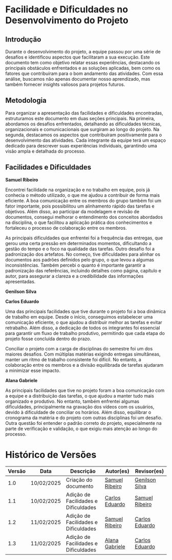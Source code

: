 # Facilidade e Dificuldades no Desenvolvimento do Projeto

## Introdução

Durante o desenvolvimento do projeto, a equipe passou por uma série de desafios e identificou aspectos que facilitaram a sua execução. Este documento tem como objetivo relatar essas experiências, destacando os principais obstáculos enfrentados e as soluções aplicadas, bem como os fatores que contribuíram para o bom andamento das atividades. Com essa análise, buscamos não apenas documentar nosso aprendizado, mas também fornecer insights valiosos para projetos futuros.

## Metodologia

Para organizar a apresentação das facilidades e dificuldades encontradas, estruturamos este documento em duas seções principais. Na primeira, abordamos os desafios enfrentados, detalhando as dificuldades técnicas, organizacionais e comunicacionais que surgiram ao longo do projeto. Na segunda, destacamos os aspectos que contribuíram positivamente para o desenvolvimento das atividades. Cada integrante da equipe terá um espaço dedicado para descrever suas experiências individuais, garantindo uma visão ampla e detalhada do processo.

## Facilidades e Dificuldades

**Samuel Ribeiro**

Encontrei facilidade na organização e no trabalho em equipe, pois já conhecia o método utilizado, o que me ajudou a contribuir de forma mais eficiente. A boa comunicação entre os membros do grupo também foi um fator importante, pois possibilitou um alinhamento rápido das tarefas e objetivos. Além disso, ao participar da modelagem e revisão de documentos, consegui melhorar o entendimento dos conceitos abordados na disciplina, o que facilitou a aplicação prática dos conhecimentos e fortaleceu o processo de colaboração entre os membros.

As principais dificuldades que enfrentei foi a frequência das entregas, que gerou uma certa pressão em determinados momentos, dificultando a gestão do tempo e o foco na qualidade das tarefas. Outro desafio foi a padronização dos artefatos. No começo, tive dificuldades para alinhar os documentos aos padrões definidos pelo grupo, o que levou a algumas inconsistências. Também percebi o quanto é importante garantir a padronização das referências, incluindo detalhes como página, capítulo e autor, para assegurar a clareza e a credibilidade das informações apresentadas.

**Genilson Silva**

**Carlos Eduardo**

Uma das principais facilidades que tive durante o projeto foi a boa dinâmica de trabalho em equipe. Desde o início, conseguimos estabelecer uma comunicação eficiente, o que ajudou a distribuir melhor as tarefas e evitar retrabalho. Além disso, a dedicação de todos os integrantes foi essencial para garantir um fluxo de trabalho produtivo, permitindo que cada etapa do projeto fosse concluída dentro do prazo.

Conciliar o projeto com a carga de disciplinas do semestre foi um dos maiores desafios. Com múltiplas matérias exigindo entregas simultâneas, manter um ritmo de trabalho consistente foi difícil. No entanto, a colaboração entre os membros e a divisão equilibrada de tarefas ajudaram a minimizar esse impacto.

**Alana Gabriele**

As principais facilidades que tive no projeto foram a boa comunicação com a equipe e a distribuição das tarefas, o que ajudou a manter tudo mais organizado e produtivo. No entanto, também enfrentei algumas dificuldades, principalmente na gravação dos vídeos com os usuários, devido à dificuldade de conciliar os horários. Além disso, equilibrar o cronograma da matéria e do projeto com outras disciplinas foi um desafio. Outra questão foi entender o padrão correto do projeto, especialmente na parte de verificação e validação, o que exigiu mais atenção ao longo do processo.

# Histórico de Versões

| **Versão** | **Data**   | **Descrição**                        | **Autor(es)**                                      | **Revisor(es)**                                    |
| ---------- | ---------- | ------------------------------------ | -------------------------------------------------- | -------------------------------------------------- |
| 1.0        | 10/02/2025 | Criação do documento                 | [Samuel Ribeiro](https://github.com/SamuelRicosta) | [Genilson Silva](https://github.com/GenilsonJrs)   |
| 1.1        | 10/02/2025 | Adição de Facilidades e Dificuldades | [Carlos Eduardo](https://github.com/dudupaz)       | [Samuel Ribeiro](https://github.com/SamuelRicosta) |
| 1.2        | 11/02/2025 | Adição de Facilidades e Dificuldades | [Samuel Ribeiro](https://github.com/SamuelRicosta) | [Carlos Eduardo](https://github.com/dudupaz)       |
| 1.3        | 11/02/2025 | Adição de Facilidades e Dificuldades | [Alana Gabriele](https://github.com/alanagabriele) | [Carlos Eduardo](https://github.com/dudupaz)       |
